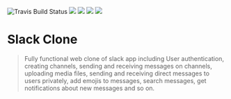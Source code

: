 <img src="https://img.shields.io/badge/build-passing-green" alt="Travis Build Status" data-canonical-src="https://img.shields.io/badge/build-passing-green" style="max-width:100%;"> <img src="https://img.shields.io/badge/version-1.0.0-blue"  data-canonical-src="https://img.shields.io/badge/version-1.0.0-blue" style="max-width:100%;">  <img src="https://img.shields.io/badge/commit%20activity-5%20%2F%20day-orange"  style="max-width:100%;"> <img src="https://img.shields.io/badge/contributor-1-red" style="max-width: 100%;"> <img src="https://img.shields.io/badge/tests-pending-yellow">


# Slack Clone

> Fully functional web clone of slack app including User authentication, creating channels, sending and receiving messages on channels, uploading media files, sending and receiving direct messages to users privately, add emojis to messages, search messages, get notifications about new messages and so on.

